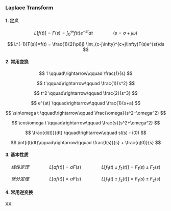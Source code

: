### Laplace Transform

#### 1. 定义

$$
L[f(t)] = F(s) = \int_{0}^{\infty}f(t)e^{-st}dt
\qquad \qquad (s=\sigma + j\omega)
$$

$$
L^{-1}[F(s)]=f(t) = \frac{1}{2{\pi}j} \int_{c-j\infty}^{c+j\infty}F(s)e^{st}ds 
$$

#### 2. 常用变换


$$
1  \qquad\rightarrow\qquad    \frac{1}{s}
$$

$$
t    \qquad\rightarrow\qquad    \frac{1}{s^2}
$$

$$
t^2    \qquad\rightarrow\qquad    \frac{2}{s^3}
$$

$$
e^{at}    \qquad\rightarrow\qquad    \frac{1}{s+a}
$$

$$
\sin\omega t    \qquad\rightarrow\qquad    \frac{\omega}{s^2+\omega^2}
$$

$$
\cos\omega t \qquad\rightarrow\qquad \frac{s}{s^2+\omega^2}
$$


$$
\frac{di(t)}{dt}
 \qquad\rightarrow\qquad sI(s) - i(0)
$$

$$
\int{i(t)dt}\qquad\rightarrow\qquad \frac{I(s)}{s} + \frac{q(0)}{s} 
$$

#### 3. 基本性质

$$线性定理\qquad\qquad
L[af(t)]=aF(s)\qquad\qquad
L[f_1(t)±f_2(t)]=F_1(s)±F_2(s)$$


$$微分定理\qquad\qquad
L[af(t)]=aF(s)\qquad\qquad
L[f_1(t)±f_2(t)]=F_1(s)±F_2(s)$$



#### 4. 常用逆变换





XX




